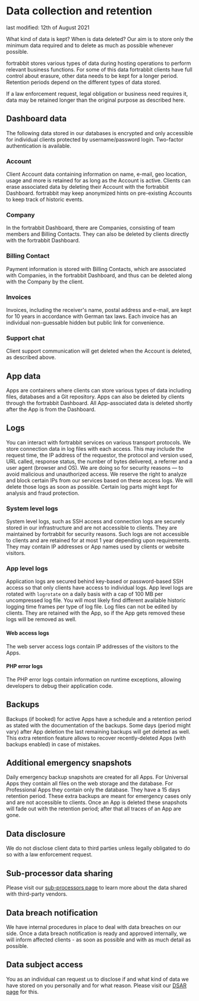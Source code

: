 # Data collection and retention

last modified: 12th of August 2021

What kind of data is kept? When is data deleted? Our aim is to store only the minimum data required and to delete as much as possible whenever possible.

fortrabbit stores various types of data during hosting operations to perform relevant business functions. For some of this data fortrabbit clients have full control about erasure, other data needs to be kept for a longer period. Retention periods depend on the different types of data stored.

If a law enforcement request, legal obligation or business need requires it, data may be retained longer than the original purpose as described here.

## Dashboard data

The following data stored in our databases is encrypted and only accessible for individual clients protected by username/password login. Two-factor authentication is available.

### Account

Client Account data containing information on name, e-mail, geo location, usage and more is retained for as long as the Account is active. Clients can erase associated data by deleting their Account with the fortrabbit Dashboard. fortrabbit may keep anonymized hints on pre-existing Accounts to keep track of historic events.

### Company

In the fortrabbit Dashboard, there are Companies, consisting of team members and Billing Contacts. They can also be deleted by clients directly with the fortrabbit Dashboard.

### Billing Contact

Payment information is stored with Billing Contacts, which are associated with Companies, in the fortrabbit Dashboard, and thus can be deleted along with the Company by the client.

### Invoices

Invoices, including the receiver's name, postal address and e-mail, are kept for 10 years in accordance with German tax laws. Each invoice has an individual non-guessable hidden but public link for convenience.

### Support chat

Client support communication will get deleted when the Account is deleted, as described above.

## App data

Apps are containers where clients can store various types of data including files, databases and a Git repository. Apps can also be deleted by clients through the fortrabbit Dashboard. All App-associated data is deleted shortly after the App is from the Dashboard.

## Logs

You can interact with fortrabbit services on various transport protocols. We store connection data in log files with each access. This may include the request time, the IP address of the requestor, the protocol and version used, URL called, response status, the number of bytes delivered, a referrer and a user agent (browser and OS). We are doing so for security reasons — to avoid malicious and unauthorized access. We reserve the right to analyze and block certain IPs from our services based on these access logs. We will delete those logs as soon as possible. Certain log parts might kept for analysis and fraud protection.

### System level logs

System level logs, such as SSH access and connection logs are securely stored in our infrastructure and are not accessible to clients. They are maintained by fortrabbit for security reasons. Such logs are not accessible to clients and are retained for at most 1 year depending upon requirements. They may contain IP addresses or App names used by clients or website visitors.

### App level logs

Application logs are secured behind key-based or password-based SSH access so that only clients have access to individual logs. App level logs are rotated with `logrotate` on a daily basis with a cap of 100 MB per uncompressed log file. You will most likely find different available historic logging time frames per type of log file. Log files can not be edited by clients. They are retained with the App, so if the App gets removed these logs will be removed as well.

#### Web access logs

The web server access logs contain IP addresses of the visitors to the Apps.

#### PHP error logs

The PHP error logs contain information on runtime exceptions, allowing developers to debug their application code.

## Backups

Backups (if booked) for active Apps have a schedule and a retention period as stated with the documentation of the backups. Some days (period might vary) after App deletion the last remaining backups will get deleted as well. This extra retention feature allows to recover recently-deleted Apps (with backups enabled) in case of mistakes.

## Additional emergency snapshots

Daily emergency backup snapshots are created for all Apps. For Universal Apps they contain all files on the web storage and the database. For Professional Apps they contain only the database. They have a 15 days retention period. These extra backups are meant for emergency cases only and are not accessible to clients. Once an App is deleted these snapshots will fade out with the retention period; after that all traces of an App are gone.

## Data disclosure

We do not disclose client data to third parties unless legally obligated to do so with a law enforcement request.

## Sub-processor data sharing

Please visit our [sub-processors page](https://www.fortrabbit.com/sub-processors) to learn more about the data shared with third-party vendors.

## Data breach notification

We have internal procedures in place to deal with data breaches on our side. Once a data breach notification is ready and approved internally, we will inform affected clients - as soon as possible and with as much detail as possible.

## Data subject access

You as an individual can request us to disclose if and what kind of data we have stored on you personally and for what reason. Please visit our [DSAR page](https://www.fortrabbit.com/dsar) for this.
